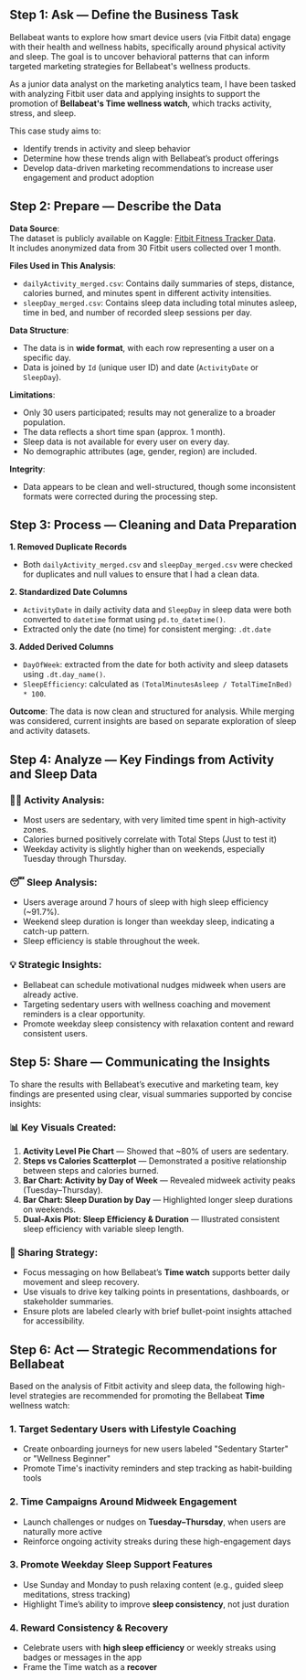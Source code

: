 ## Step 1: Ask — Define the Business Task

Bellabeat wants to explore how smart device users (via Fitbit data) engage with their health and wellness habits, specifically around physical activity and sleep. The goal is to uncover behavioral patterns that can inform targeted marketing strategies for Bellabeat's wellness products.

As a junior data analyst on the marketing analytics team, I have been tasked with analyzing Fitbit user data and applying insights to support the promotion of **Bellabeat's Time wellness watch**, which tracks activity, stress, and sleep.

This case study aims to:
- Identify trends in activity and sleep behavior
- Determine how these trends align with Bellabeat’s product offerings
- Develop data-driven marketing recommendations to increase user engagement and product adoption


## Step 2: Prepare — Describe the Data

**Data Source**:  
The dataset is publicly available on Kaggle: [Fitbit Fitness Tracker Data](https://www.kaggle.com/datasets/arashnic/fitbit).  
It includes anonymized data from 30 Fitbit users collected over 1 month.

**Files Used in This Analysis**:
- `dailyActivity_merged.csv`: Contains daily summaries of steps, distance, calories burned, and minutes spent in different activity intensities.
- `sleepDay_merged.csv`: Contains sleep data including total minutes asleep, time in bed, and number of recorded sleep sessions per day.

**Data Structure**:
- The data is in **wide format**, with each row representing a user on a specific day.
- Data is joined by `Id` (unique user ID) and date (`ActivityDate` or `SleepDay`).

**Limitations**:
- Only 30 users participated; results may not generalize to a broader population.
- The data reflects a short time span (approx. 1 month).
- Sleep data is not available for every user on every day.
- No demographic attributes (age, gender, region) are included.

**Integrity**:
- Data appears to be clean and well-structured, though some inconsistent formats were corrected during the processing step.


## Step 3: Process — Cleaning and Data Preparation

**1. Removed Duplicate Records**
- Both `dailyActivity_merged.csv` and `sleepDay_merged.csv` were checked for duplicates and
  null values to ensure that I had a clean data.

**2. Standardized Date Columns**
- `ActivityDate` in daily activity data and `SleepDay` in sleep data were both converted to `datetime` format using `pd.to_datetime()`.
- Extracted only the date (no time) for consistent merging: `.dt.date`

**3. Added Derived Columns**
- `DayOfWeek`: extracted from the date for both activity and sleep datasets using `.dt.day_name()`.
- `SleepEfficiency`: calculated as `(TotalMinutesAsleep / TotalTimeInBed) * 100`.

**Outcome**:
The data is now clean and structured for analysis. While merging was considered, current insights are based on separate exploration of sleep and activity datasets.


## Step 4: Analyze — Key Findings from Activity and Sleep Data

### 🏃‍♂️ Activity Analysis:
- Most users are sedentary, with very limited time spent in high-activity zones.
- Calories burned positively correlate with Total Steps (Just to test it)
- Weekday activity is slightly higher than on weekends, especially Tuesday through Thursday.

### 😴 Sleep Analysis:
- Users average around 7 hours of sleep with high sleep efficiency (~91.7%).
- Weekend sleep duration is longer than weekday sleep, indicating a catch-up pattern.
- Sleep efficiency is stable throughout the week.

### 💡 Strategic Insights:
- Bellabeat can schedule motivational nudges midweek when users are already active.
- Targeting sedentary users with wellness coaching and movement reminders is a clear opportunity.
- Promote weekday sleep consistency with relaxation content and reward consistent users.


## Step 5: Share — Communicating the Insights

To share the results with Bellabeat’s executive and marketing team, key findings are presented using clear, visual summaries supported by concise insights:

### 📊 Key Visuals Created:
1. **Activity Level Pie Chart** — Showed that ~80% of users are sedentary.
2. **Steps vs Calories Scatterplot** — Demonstrated a positive relationship between steps and calories burned.
3. **Bar Chart: Activity by Day of Week** — Revealed midweek activity peaks (Tuesday–Thursday).
4. **Bar Chart: Sleep Duration by Day** — Highlighted longer sleep durations on weekends.
5. **Dual-Axis Plot: Sleep Efficiency & Duration** — Illustrated consistent sleep efficiency with variable sleep length.

### 🎯 Sharing Strategy:
- Focus messaging on how Bellabeat’s **Time watch** supports better daily movement and sleep recovery.
- Use visuals to drive key talking points in presentations, dashboards, or stakeholder summaries.
- Ensure plots are labeled clearly with brief bullet-point insights attached for accessibility.

## Step 6: Act — Strategic Recommendations for Bellabeat

Based on the analysis of Fitbit activity and sleep data, the following high-level strategies are recommended for promoting the Bellabeat **Time** wellness watch:

### 1. Target Sedentary Users with Lifestyle Coaching
- Create onboarding journeys for new users labeled "Sedentary Starter" or "Wellness Beginner"
- Promote Time's inactivity reminders and step tracking as habit-building tools

### 2. Time Campaigns Around Midweek Engagement
- Launch challenges or nudges on **Tuesday–Thursday**, when users are naturally more active
- Reinforce ongoing activity streaks during these high-engagement days

### 3. Promote Weekday Sleep Support Features
- Use Sunday and Monday to push relaxing content (e.g., guided sleep meditations, stress tracking)
- Highlight Time’s ability to improve **sleep consistency**, not just duration

### 4. Reward Consistency & Recovery
- Celebrate users with **high sleep efficiency** or weekly streaks using badges or messages in the app
- Frame the Time watch as a **recover**




